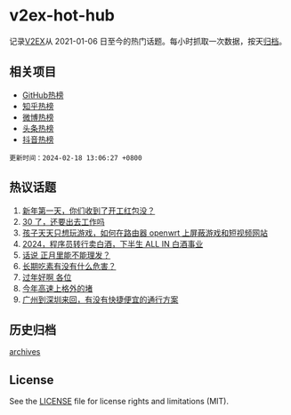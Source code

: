 # v2ex-hot-hub

 记录[V2EX](https://www.v2ex.com/)从 2021-01-06 日至今的热门话题。每小时抓取一次数据，按天[归档](archives)。
 
 ## 相关项目

- [GitHub热榜](https://github.com/lonnyzhang423/github-hot-hub)
- [知乎热榜](https://github.com/lonnyzhang423/zhihu-hot-hub)
- [微博热榜](https://github.com/lonnyzhang423/weibo-hot-hub)
- [头条热榜](https://github.com/lonnyzhang423/toutiao-hot-hub)
- [抖音热榜](https://github.com/lonnyzhang423/douyin-hot-hub)


 `更新时间：2024-02-18 13:06:27 +0800`

## 热议话题

1. [新年第一天，你们收到了开工红包没？](https://www.v2ex.com/t/1016095)
1. [30 了，还要出去工作吗](https://www.v2ex.com/t/1015980)
1. [孩子天天只想玩游戏，如何在路由器 openwrt 上屏蔽游戏和短视频网站](https://www.v2ex.com/t/1016005)
1. [2024，程序员转行卖白酒，下半生 ALL IN 白酒事业](https://www.v2ex.com/t/1016038)
1. [话说 正月里能不能理发？](https://www.v2ex.com/t/1016044)
1. [长期吃素有没有什么危害？](https://www.v2ex.com/t/1016135)
1. [过年好啊 各位](https://www.v2ex.com/t/1016089)
1. [今年高速上格外的堵](https://www.v2ex.com/t/1016096)
1. [广州到深圳来回，有没有快捷便宜的通行方案](https://www.v2ex.com/t/1015986)

## 历史归档

[archives](archives)

## License

See the [LICENSE](LICENSE) file for license rights and limitations (MIT).
